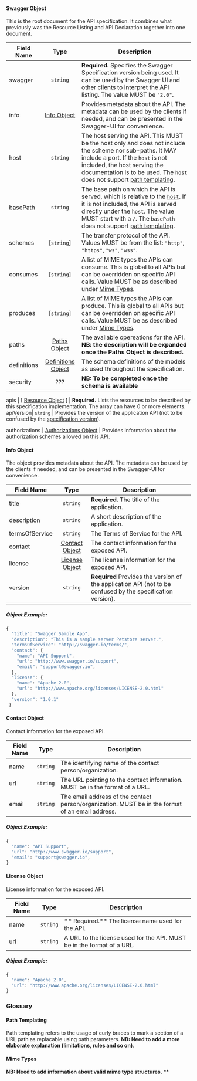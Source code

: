 #### Swagger Object <a name="swaggerObject"/>

This is the root document for the API specification. It combines what previously was the Resource Listing and API Declaration together into one document.

Field Name | Type | Description
---|:---:|---
<a name="swaggerSwagger"/>swagger | `string` | **Required.** Specifies the Swagger Specification version being used. It can be used by the Swagger UI and other clients to interpret the API listing. The value MUST be `"2.0"`.
<a name="swaggerInfo"/>info | [Info Object](#infoObject) | Provides metadata about the API. The metadata can be used by the clients if needed, and can be presented in the Swagger-UI for convenience.
<a name="swaggerHost"/>host | `string` | The host serving the API. This MUST be the host only and does not include the scheme nor sub-paths. It MAY include a port. If the `host` is not included, the host serving the documentation is to be used. The `host` does not support [path templating](#pathTemplating).
<a name="swaggerBasePath"/>basePath | `string` | The base path on which the API is served, which is relative to the [`host`](#swaggerHost). If it is not included, the API is served directly under the `host`. The value MUST start with a `/`. The `basePath` does not support [path templating](#pathTemplating). 
<a name="swaggerSchemes"/>schemes | [`string`] | The transfer protocol of the API. Values MUST be from the list: `"http"`, `"https"`, `"ws"`, `"wss"`.
<a name="swaggerConsumes"/>consumes | [`string`] | A list of MIME types the APIs can consume. This is global to all APIs but can be overridden on specific API calls. Value MUST be as described under [Mime Types](#mimeTypes).
<a name="swaggerProduces"/>produces | [`string`] | A list of MIME types the APIs can produce. This is global to all APIs but can be overridden on specific API calls. Value MUST be as described under [Mime Types](#mimeTypes).
<a name="swaggerPaths"/>paths | [Paths Object](#pathsObject) | The available opereations for the API. **NB: the description will be expanded once the Paths Object is described.**
<a name="swaggerDefinitions"/>definitions | [Definitions Object](#definitionsObject) | The schema definitions of the models as used throughout the specification.
<a name="swaggerSecurity"/>security | ??? | **NB: To be completed once the schema is available**

<a name="rlApis"/>apis | [ [Resource Object](#512-resource-object) ] | **Required.** Lists the resources to be described by this specification implementation. The array can have 0 or more elements.
<a name="rlApiVersion"/>apiVersion| `string` | Provides the version of the application API (not to be confused by the [specification version](#rlSwaggerVersion)).

<a name="rlAuthorizations"/>authorizations | [Authorizations Object](#514-authorizations-object) | Provides information about the authorization schemes allowed on this API.


#### Info Object <a name="infoObject"/>

The object provides metadata about the API. The metadata can be used by the clients if needed, and can be presented in the Swagger-UI for convenience.

Field Name | Type | Description
---|:---:|---
<a name="infoTitle"/>title | `string` | **Required.** The title of the application.
<a name="infoDescription"/>description | `string` | A short description of the application.
<a name="infoTermsOfService"/>termsOfService | `string` | The Terms of Service for the API.
<a name="infoContact"/>contact | [Contact Object](#contactObject) | The contact information for the exposed API.
<a name="infoLicense"/>license | [License Object](#licenseObject) | The license information for the exposed API.
<a name="infoVersion"/>version | `string` | **Required** Provides the version of the application API (not to be confused by the specification version).

##### Object Example:

```js
{
  "title": "Swagger Sample App",
  "description": "This is a sample server Petstore server.",
  "termsOfService": "http://swagger.io/terms/",
  "contact": {
    "name": "API Support",
    "url": "http://www.swagger.io/support",
    "email": "support@swagger.io",
  },
  "license": {
    "name": "Apache 2.0",
    "url": "http://www.apache.org/licenses/LICENSE-2.0.html"
  },
  "version": "1.0.1"
 }
```

#### Contact Object <a name="contactObject"/>

Contact information for the exposed API.

Field Name | Type | Description
---|:---:|---
<a name="contactName"/>name | `string` | The identifying name of the contact person/organization.
<a name="contactUrl"/>url | `string` | The URL pointing to the contact information. MUST be in the format of a URL.
<a name="contactEmail"/>email | `string` | The email address of the contact person/organization. MUST be in the format of an email address.

##### Object Example:

```js
{
  "name": "API Support",
  "url": "http://www.swagger.io/support",
  "email": "support@swagger.io",
}
```

#### License Object <a name="licenseObject"/>

License information for the exposed API.

Field Name | Type | Description
---|:---:|---
<a name="licenseName"/>name | `string` | ** Required.** The license name used for the API.
<a name="licenseUrl"/>url | `string` | A URL to the license used for the API. MUST be in the format of a URL.

##### Object Example:

```js
{
  "name": "Apache 2.0",
  "url": "http://www.apache.org/licenses/LICENSE-2.0.html"
}
```

### Glossary

#### Path Templating <a name="pathTemplating"/>
Path templating refers to the usage of curly braces to mark a section of a URL path as replacable using path parameters. **NB: Need to add a more elaborate explanation (limitations, rules and so on)**.

#### Mime Types <a name="mimeTypes"/>
**NB: Need to add information about valid mime type structures.** **